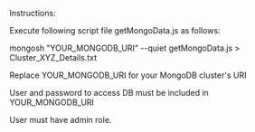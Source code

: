 Instructions:

Execute following script file getMongoData.js as follows:

mongosh "YOUR_MONGODB_URI" --quiet getMongoData.js > Cluster_XYZ_Details.txt

Replace YOUR_MONGODB_URI for your MongoDB cluster's URI

User and password to access DB must be included in YOUR_MONGODB_URI

User must have admin role.
